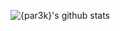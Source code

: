 ![{par3k}'s github stats](https://github-readme-stats.vercel.app/api?username={par3k}&show_icons=true&&theme={dark})
